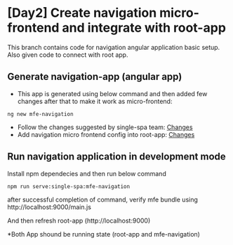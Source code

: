 
# [Day2] Create navigation micro-frontend and integrate with root-app

This branch contains code for navigation angular application basic setup.
Also given code to connect with root app.


## Generate navigation-app (angular app)

- This app is generated using below command and then added few changes after that to make it work as micro-frontend: 

`ng new mfe-navigation`

- Follow the changes suggested by single-spa team: [Changes](https://github.com/powerplugin/single-spa-poc/commit/2d4f3e482f2619d83ec266163092c1b6055a41c2)
- Add navigation micro frontend config into root-app: [Changes](https://github.com/powerplugin/single-spa-poc/commit/40b814230c3209fec4503fd0d10c4cf2996f8212)


## Run navigation application in development mode

Install npm dependecies and then run below command

`npm run serve:single-spa:mfe-navigation`

after successful completion of command, verify mfe bundle using http://localhost:9000/main.js

And then refresh root-app (http://localhost:9000)


*Both App shound be running state (root-app and mfe-navigation)
